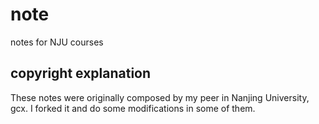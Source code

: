 # note
notes for NJU courses
## copyright explanation
These notes were originally composed by my peer in Nanjing University, gcx. I forked it and do some modifications in some of them.
